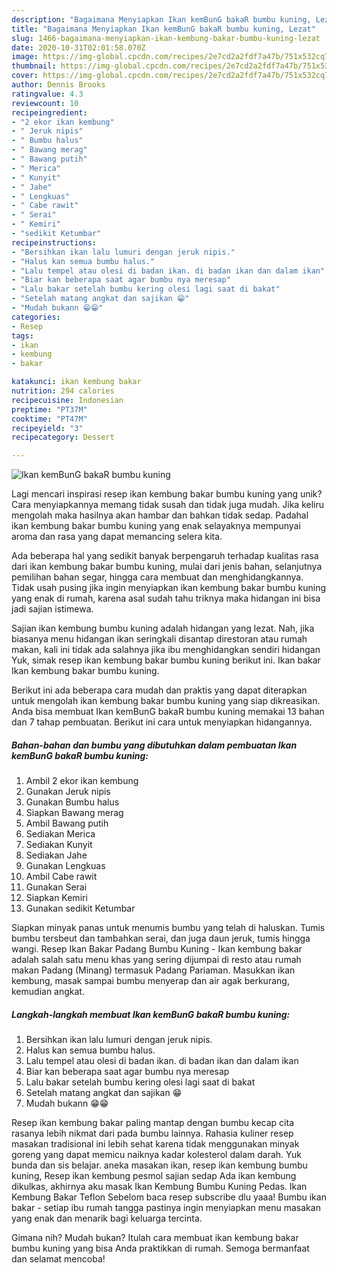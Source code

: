 ```yaml
---
description: "Bagaimana Menyiapkan Ikan kemBunG bakaR bumbu kuning, Lezat"
title: "Bagaimana Menyiapkan Ikan kemBunG bakaR bumbu kuning, Lezat"
slug: 1466-bagaimana-menyiapkan-ikan-kembung-bakar-bumbu-kuning-lezat
date: 2020-10-31T02:01:58.070Z
image: https://img-global.cpcdn.com/recipes/2e7cd2a2fdf7a47b/751x532cq70/ikan-kembung-bakar-bumbu-kuning-foto-resep-utama.jpg
thumbnail: https://img-global.cpcdn.com/recipes/2e7cd2a2fdf7a47b/751x532cq70/ikan-kembung-bakar-bumbu-kuning-foto-resep-utama.jpg
cover: https://img-global.cpcdn.com/recipes/2e7cd2a2fdf7a47b/751x532cq70/ikan-kembung-bakar-bumbu-kuning-foto-resep-utama.jpg
author: Dennis Brooks
ratingvalue: 4.3
reviewcount: 10
recipeingredient:
- "2 ekor ikan kembung"
- " Jeruk nipis"
- " Bumbu halus"
- " Bawang merag"
- " Bawang putih"
- " Merica"
- " Kunyit"
- " Jahe"
- " Lengkuas"
- " Cabe rawit"
- " Serai"
- " Kemiri"
- "sedikit Ketumbar"
recipeinstructions:
- "Bersihkan ikan lalu lumuri dengan jeruk nipis."
- "Halus kan semua bumbu halus."
- "Lalu tempel atau olesi di badan ikan. di badan ikan dan dalam ikan"
- "Biar kan beberapa saat agar bumbu nya meresap"
- "Lalu bakar setelah bumbu kering olesi lagi saat di bakat"
- "Setelah matang angkat dan sajikan 😁"
- "Mudah bukann 😁😁"
categories:
- Resep
tags:
- ikan
- kembung
- bakar

katakunci: ikan kembung bakar 
nutrition: 294 calories
recipecuisine: Indonesian
preptime: "PT37M"
cooktime: "PT47M"
recipeyield: "3"
recipecategory: Dessert

---
```



![Ikan kemBunG bakaR bumbu kuning](https://img-global.cpcdn.com/recipes/2e7cd2a2fdf7a47b/751x532cq70/ikan-kembung-bakar-bumbu-kuning-foto-resep-utama.jpg)

Lagi mencari inspirasi resep ikan kembung bakar bumbu kuning yang unik? Cara menyiapkannya memang tidak susah dan tidak juga mudah. Jika keliru mengolah maka hasilnya akan hambar dan bahkan tidak sedap. Padahal ikan kembung bakar bumbu kuning yang enak selayaknya mempunyai aroma dan rasa yang dapat memancing selera kita.

Ada beberapa hal yang sedikit banyak berpengaruh terhadap kualitas rasa dari ikan kembung bakar bumbu kuning, mulai dari jenis bahan, selanjutnya pemilihan bahan segar, hingga cara membuat dan menghidangkannya. Tidak usah pusing jika ingin menyiapkan ikan kembung bakar bumbu kuning yang enak di rumah, karena asal sudah tahu triknya maka hidangan ini bisa jadi sajian istimewa.

Sajian ikan kembung bumbu kuning adalah hidangan yang lezat. Nah, jika biasanya menu hidangan ikan seringkali disantap direstoran atau rumah makan, kali ini tidak ada salahnya jika ibu menghidangkan sendiri hidangan Yuk, simak resep ikan kembung bakar bumbu kuning berikut ini. Ikan bakar Ikan kembung bakar bumbu kuning.


Berikut ini ada beberapa cara mudah dan praktis yang dapat diterapkan untuk mengolah ikan kembung bakar bumbu kuning yang siap dikreasikan. Anda bisa membuat Ikan kemBunG bakaR bumbu kuning memakai 13 bahan dan 7 tahap pembuatan. Berikut ini cara untuk menyiapkan hidangannya.

<!--inarticleads1-->

##### Bahan-bahan dan bumbu yang dibutuhkan dalam pembuatan Ikan kemBunG bakaR bumbu kuning:

1. Ambil 2 ekor ikan kembung
1. Gunakan  Jeruk nipis
1. Gunakan  Bumbu halus
1. Siapkan  Bawang merag
1. Ambil  Bawang putih
1. Sediakan  Merica
1. Sediakan  Kunyit
1. Sediakan  Jahe
1. Gunakan  Lengkuas
1. Ambil  Cabe rawit
1. Gunakan  Serai
1. Siapkan  Kemiri
1. Gunakan sedikit Ketumbar


Siapkan minyak panas untuk menumis bumbu yang telah di haluskan. Tumis bumbu tersbeut dan tambahkan serai, dan juga daun jeruk, tumis hingga wangi. Resep Ikan Bakar Padang Bumbu Kuning - Ikan kembung bakar adalah salah satu menu khas yang sering dijumpai di resto atau rumah makan Padang (Minang) termasuk Padang Pariaman. Masukkan ikan kembung, masak sampai bumbu menyerap dan air agak berkurang, kemudian angkat. 

<!--inarticleads2-->

##### Langkah-langkah membuat Ikan kemBunG bakaR bumbu kuning:

1. Bersihkan ikan lalu lumuri dengan jeruk nipis.
1. Halus kan semua bumbu halus.
1. Lalu tempel atau olesi di badan ikan. di badan ikan dan dalam ikan
1. Biar kan beberapa saat agar bumbu nya meresap
1. Lalu bakar setelah bumbu kering olesi lagi saat di bakat
1. Setelah matang angkat dan sajikan 😁
1. Mudah bukann 😁😁


Resep ikan kembung bakar paling mantap dengan bumbu kecap cita rasanya lebih nikmat dari pada bumbu lainnya. Rahasia kuliner resep masakan tradisional ini lebih sehat karena tidak menggunakan minyak goreng yang dapat memicu naiknya kadar kolesterol dalam darah. Yuk bunda dan sis belajar. aneka masakan ikan, resep ikan kembung bumbu kuning, Resep ikan kembung pesmol sajian sedap Ada ikan kembung dikulkas, akhirnya aku masak Ikan Kembung Bumbu Kuning Pedas. Ikan Kembung Bakar Teflon Sebelom baca resep subscribe dlu yaaa! Bumbu ikan bakar - setiap ibu rumah tangga pastinya ingin menyiapkan menu masakan yang enak dan menarik bagi keluarga tercinta. 

Gimana nih? Mudah bukan? Itulah cara membuat ikan kembung bakar bumbu kuning yang bisa Anda praktikkan di rumah. Semoga bermanfaat dan selamat mencoba!
